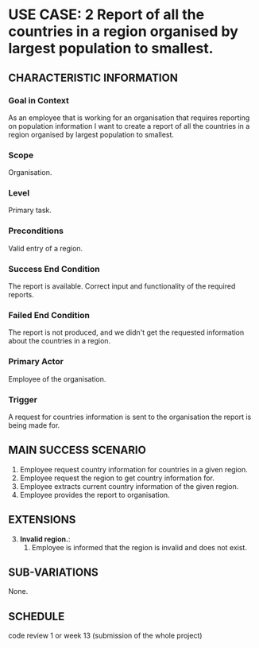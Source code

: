 # USE CASE: 2 Report of all the countries in a region organised by largest population to smallest.

## CHARACTERISTIC INFORMATION

### Goal in Context

As an employee that is working for an organisation that requires reporting on population information I want to create a report of all the countries in a region organised by largest population to smallest.

### Scope

Organisation.

### Level

Primary task.

### Preconditions

Valid entry of a region.

### Success End Condition

The report is available. Correct input and functionality of the required reports.

### Failed End Condition

The report is not produced, and we didn't get the requested information about the countries in a region.

### Primary Actor

Employee of the organisation.

### Trigger

A request for countries information is sent to the organisation the report is being made for.

## MAIN SUCCESS SCENARIO

1. Employee request country information for countries in a given region.
2. Employee request the region to get country information for.
3. Employee extracts current country information of the given region.
4. Employee provides the report to organisation.

## EXTENSIONS

3. **Invalid region.**:
   1. Employee is informed that the region is invalid and does not exist.

## SUB-VARIATIONS

None.

## SCHEDULE

code review 1 or week 13 (submission of the whole project)